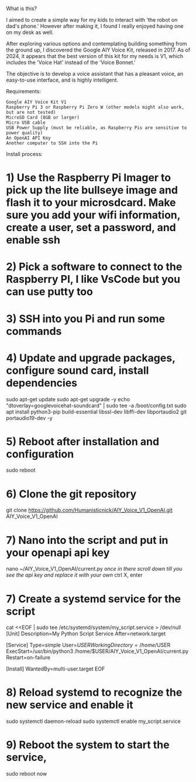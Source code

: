 What is this?

I aimed to create a simple way for my kids to interact with 'the robot on dad's phone.' However after making it, I found I really enjoyed having one on my desk as well.

After exploring various options and contemplating building something from the ground up, I discovered the Google AIY Voice Kit, released in 2017. As of 2024, it appears that the best version of this kit for my needs is V1, which includes the 'Voice Hat' instead of the 'Voice Bonnet.'

The objective is to develop a voice assistant that has a pleasant voice, an easy-to-use interface, and is highly intelligent.

Requirements:

    Google AIY Voice Kit V1
    Raspberry Pi 3 or Raspberry Pi Zero W (other models might also work, but are not tested)
    MicroSD Card (8GB or larger)
    Micro USB cable
    USB Power Supply (must be reliable, as Raspberry Pis are sensitive to power quality)
    An OpenAI API Key
    Another computer to SSH into the Pi

Install process:
# 1) Use the Raspberry Pi Imager to pick up the lite bullseye image and flash it to your microsdcard. Make sure you add your wifi information, create a user, set a password, and enable ssh
# 2) Pick a software to connect to the Raspberry PI, I like VsCode but you can use putty too
# 3) SSH into you Pi and run some commands
# 4) Update and upgrade packages, configure sound card, install dependencies
sudo apt-get update
sudo apt-get upgrade -y
echo "dtoverlay=googlevoicehat-soundcard" | sudo tee -a /boot/config.txt
sudo apt install python3-pip build-essential libssl-dev libffi-dev libportaudio2 git portaudio19-dev -y

# 5) Reboot after installation and configuration
sudo reboot

# 6) Clone the git repository
git clone https://github.com/Humanisticnick/AIY_Voice_V1_OpenAI.git AIY_Voice_V1_OpenAI

# 7) Nano into the script and put in your openapi api key
nano ~/AIY_Voice_V1_OpenAI/current.py
*once in there scroll down till you see the api key and replace it with your own*
ctrl X, enter


# 7) Create a systemd service for the script
cat <<EOF | sudo tee /etc/systemd/system/my_script.service > /dev/null
[Unit]
Description=My Python Script Service
After=network.target

[Service]
Type=simple
User=$USER
WorkingDirectory=/home/$USER
ExecStart=/usr/bin/python3 /home/$USER/AIY_Voice_V1_OpenAI/current.py
Restart=on-failure

[Install]
WantedBy=multi-user.target
EOF

# 8) Reload systemd to recognize the new service and enable it
sudo systemctl daemon-reload
sudo systemctl enable my_script.service 

# 9) Reboot the system to start the service, 
sudo reboot now
